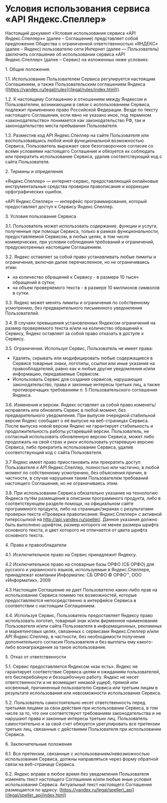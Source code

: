  Условия использования сервиса «API Яндекс.Спеллер»
==================================================

  Настоящий документ «Условия использования сервиса «API Яндекс.Спеллер»» (далее – Соглашение) представляет собой предложение Общества с ограниченной ответственностью «ЯНДЕКС» (далее – Яндекс) пользователю сети Интернет (далее — Пользователь) заключить соглашение об использовании сервиса «API Яндекс.Спеллер» (далее – Сервис) на изложенных ниже условиях.

 1\. Общие положения.


1\.1\. Использование Пользователем Сервиса регулируется настоящим Соглашением, а также Пользовательским соглашением Яндекса ([https://yandex.ru/legal/rules](/legal/rules/index.html)).


1\.2\. К настоящему Соглашению и отношениям между Яндексом и Пользователем, возникающим в связи с использованием Сервиса, подлежит применению право Российской Федерации. Везде по тексту настоящего Соглашения, если явно не указано иное, под термином «законодательство» понимается как законодательство РФ, так и законодательство места пребывания Пользователя.


1\.3\. Разместив код API Яндекс.Спеллер на сайте Пользователя или воспользовавшись любой иной функциональной возможностью Сервиса, Пользователь выражает свое безоговорочное согласие со всеми условиями настоящего Соглашения и обязуется их соблюдать или прекратить использование Сервиса, удалив соответствующий код с сайта Пользователя.


2\. Термины и определения


«Яндекс.Спеллер» — интернет\-сервис, предоставляющий онлайновые инструментальные средства проверки правописания и коррекции орфографических ошибок.


«API Яндекс.Спеллер» — интерфейс программирования, который предоставляет доступ к Сервису Яндекс.Спеллер.


3\. Условия пользования Сервиса

 3\.1\. Пользователь может использовать содержание, функции и услуги, полученные при помощи Сервиса, только в рамках функциональности, предоставляемой Сервисом, в любых целях, в том числе коммерческих, при условии соблюдения требований и ограничений, предусмотренных настоящим Соглашением. 


3\.2\. Яндекс оставляет за собой право устанавливать любые лимиты и ограничения, включая далее перечисленное, но не ограничиваясь этим: 


* на количество обращений к Сервису \- в размере 10 тысяч обращений в сутки;
* на объем проверяемого текста \- в размере 10 миллионов символов в сутки.


3\.3\. Яндекс может менять лимиты и ограничения по собственному усмотрению, без предварительного письменного уведомления Пользователей.


3\.4\. В случаях превышения установленных Яндексом ограничений на размер проверяемого текста и/или на количество обращений к Сервису, Яндекс оставляет за собой право отказать в доступе к Сервису.


3\.5\. Ограничения. Используя Сервис, Пользователь не имеет права:

 * Удалять, скрывать или модифицировать любые содержащиеся в Сервисе товарные знаки, логотипы, ссылки или иные указания на правообладателей, равно как и любые другие уведомления и/или информацию, передаваемые Сервисом.
* Использовать Сервис для создания сервисов, нарушающих законодательство, права и законные интересы третьих лиц, а также противоречащих требованиям п. 5 Пользовательского соглашения Яндекса.


3\.6\. Изменения и версии. Яндекс оставляет за собой право изменять/исправлять или обновлять Сервис в любой момент, без предварительного уведомления. При выпуске очередной стабильной версии Яндекс сообщает о её выпуске на веб\-страницах Сервиса. После выпуска новой версии Яндекс не гарантирует стабильность и продолжительность работы устаревшей версии. Пользователь, не согласный использовать обновленную версию Сервиса, может либо продолжать на свой страх и риск использовать устаревшую версию Сервиса, либо прекратить использование Сервиса, удалив соответствующий код с сайта Пользователя.


3\.7 Яндекс имеет право приостановить или прекратить доступ Пользователя к API Яндекс.Спеллер, полностью или частично, в любой момент по собственному усмотрению, без объяснения причин, в частности, в случае нарушения таким Пользователем требований настоящего Соглашения, но не ограничиваясь этим.


3\.8\. При использовании Сервиса обязательно указание на технологию Яндекса путём размещения в описании программного продукта, либо в соответствующем разделе помощи, на официальном сайте программного продукта, либо на страницах/экранах с результатами проверки текста «Проверка правописания: Яндекс.Спеллер» с активной гиперссылкой на http://api.yandex.ru/speller/. Данное указание должно быть выполнено шрифтом, размер которого не менее размера шрифта основного текста, и цвет которого не отличается от цвета шрифта основного текста.


4\. Права и правообладатели


4\.1\. Исключительное право на Сервис принадлежит Яндексу.


4\.2 Исключительное право на словарные базы ОРФО (СБ ОРФО) для русского и украинского языков, используемые в Яндекс.Спеллере, принадлежат компании Информатик: СБ ОРФО © ОРФО™, ООО «Информатик», 2009

 4\.3 Настоящее Соглашение не дает Пользователю каких\-либо прав на использование Сервиса помимо тех возможностей, которые предоставляются непосредственно в интерфейсе Сервиса в соответствии с настоящим Соглашением.


4\.4\. Используя Сервис, Пользователь предоставляет Яндексу право использовать логотип, товарный знак и/или фирменное наименование Пользователя и/или сайта Пользователя в информационных, рекламных и маркетинговых целях, связанных с сервисами Яндекс.Спеллер и/или API Яндекс.Спеллер, в частности, без необходимости получения дополнительного согласия Пользователя и без выплаты ему какого\-либо вознаграждения за такое использование.


5\. Отказ от ответственности


5\.1\. Сервис предоставляется Яндексом «как есть». Яндекс не гарантирует соответствие Сервиса целям и ожиданиям пользователей, его бесперебойную и безошибочную работу. Яндекс не несет ответственности и не возмещает никакой ущерб, прямой или косвенный, причиненный пользователю Сервиса или третьим лицам в результате использования или невозможности использования Сервиса.


5\.2\. Пользователь самостоятельно несет ответственность перед третьими лицами за свои действия при использовании Сервиса, в том числе за то, что они соответствуют требованиям законодательства и не нарушают права и законные интересы третьих лиц. Пользователь самостоятельно и за свой счет обязуется урегулировать все претензии третьих лиц, связанные с действиями Пользователя при использовании Сервиса.


6\. Заключительные положения


6\.1\. Все претензии, связанные с использованием/невозможностью использования Сервиса, должны направляться через форму обратной связи на веб\-странице Сервиса.


6\.2\. Яндекс вправе в любое время без уведомления Пользователя изменять текст настоящего Соглашения и/или любые иные условия использования Сервиса. Актуальный текст настоящего Соглашения размещается по адресу: [https://yandex.ru/legal/speller\_api](/legal/speller_api/index.html)

  
